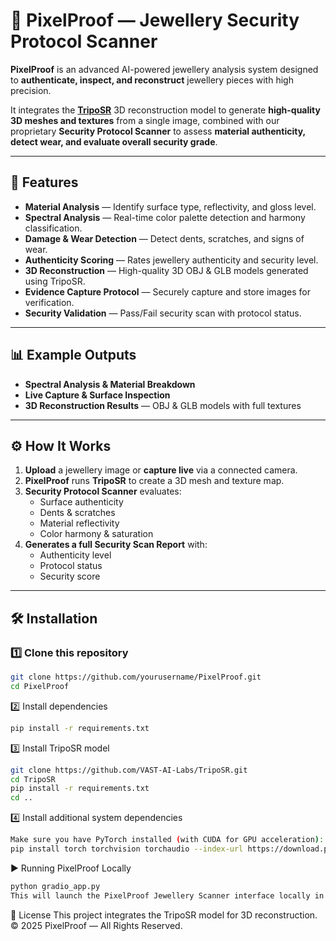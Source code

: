 # 💎 PixelProof — Jewellery Security Protocol Scanner

**PixelProof** is an advanced AI-powered jewellery analysis system designed to **authenticate, inspect, and reconstruct** jewellery pieces with high precision.

It integrates the **[TripoSR](https://github.com/VAST-AI-Labs/TripoSR)** 3D reconstruction model to generate **high-quality 3D meshes and textures** from a single image, combined with our proprietary **Security Protocol Scanner** to assess **material authenticity, detect wear, and evaluate overall security grade**.

---

## 🚀 Features

- **Material Analysis** — Identify surface type, reflectivity, and gloss level.
- **Spectral Analysis** — Real-time color palette detection and harmony classification.
- **Damage & Wear Detection** — Detect dents, scratches, and signs of wear.
- **Authenticity Scoring** — Rates jewellery authenticity and security level.
- **3D Reconstruction** — High-quality 3D OBJ & GLB models generated using TripoSR.
- **Evidence Capture Protocol** — Securely capture and store images for verification.
- **Security Validation** — Pass/Fail security scan with protocol status.

---

## 📊 Example Outputs

- **Spectral Analysis & Material Breakdown**
- **Live Capture & Surface Inspection**
- **3D Reconstruction Results** — OBJ & GLB models with full textures

---

## ⚙️ How It Works

1. **Upload** a jewellery image or **capture live** via a connected camera.
2. **PixelProof** runs **TripoSR** to create a 3D mesh and texture map.
3. **Security Protocol Scanner** evaluates:
   - Surface authenticity
   - Dents & scratches
   - Material reflectivity
   - Color harmony & saturation
4. **Generates a full Security Scan Report** with:
   - Authenticity level
   - Protocol status
   - Security score

---

## 🛠 Installation

### 1️⃣ Clone this repository
```bash
git clone https://github.com/yourusername/PixelProof.git
cd PixelProof
```
2️⃣ Install dependencies
```bash
pip install -r requirements.txt
```
3️⃣ Install TripoSR model
```bash
git clone https://github.com/VAST-AI-Labs/TripoSR.git
cd TripoSR
pip install -r requirements.txt
cd ..
```
4️⃣ Install additional system dependencies
```bash
Make sure you have PyTorch installed (with CUDA for GPU acceleration):
pip install torch torchvision torchaudio --index-url https://download.pytorch.org/whl/cu118
```
▶️ Running PixelProof Locally
```bash
python gradio_app.py
This will launch the PixelProof Jewellery Scanner interface locally in your browser.
```

📜 License
This project integrates the TripoSR model for 3D reconstruction.
© 2025 PixelProof — All Rights Reserved.
